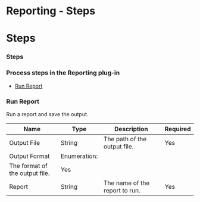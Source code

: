 
Reporting - Steps
=================

# Steps


### Steps




### Process steps in the Reporting plug-in

* [Run Report](#run_report)


### Run Report

Run a report and save the output.


| Name | Type | Description                                                                                                          | Required |
| ---- | ---- | -------------------------------------------------------------------------------------------------------------------- | -------- |
| Output File | String | The path of the output file. | Yes |
| Output Format | Enumeration:
| The format of the output file. | Yes |
| Report | String | The name of the report to run. | Yes |


